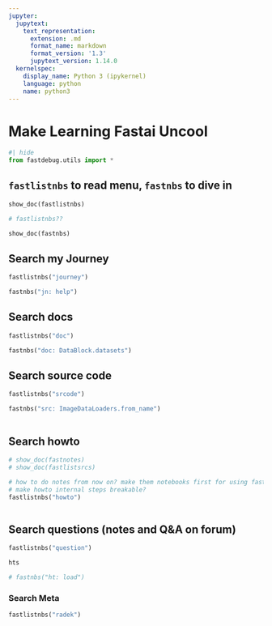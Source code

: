 ```yaml
---
jupyter:
  jupytext:
    text_representation:
      extension: .md
      format_name: markdown
      format_version: '1.3'
      jupytext_version: 1.14.0
  kernelspec:
    display_name: Python 3 (ipykernel)
    language: python
    name: python3
---
```


# Make Learning Fastai Uncool

```python
#| hide
from fastdebug.utils import *
```

## `fastlistnbs` to read menu, `fastnbs` to dive in

```python
show_doc(fastlistnbs)
```

```python
# fastlistnbs??
```

```python
show_doc(fastnbs)
```

## Search my Journey 

```python
fastlistnbs("journey")
```

```python
fastnbs("jn: help")
```

## Search docs

```python
fastlistnbs("doc")
```

```python
fastnbs("doc: DataBlock.datasets")
```

## Search source code

```python
fastlistnbs("srcode")
```

```python
fastnbs("src: ImageDataLoaders.from_name")
```

```python

```

## Search howto

```python
# show_doc(fastnotes)
# show_doc(fastlistsrcs)

# how to do notes from now on? make them notebooks first for using fastlistnbs and fastnbs
# make howto internal steps breakable?
fastlistnbs("howto")
```

```python

```

## Search questions (notes and Q&A on forum) 

```python
fastlistnbs("question")
```

```python
hts
```

```python
# fastnbs("ht: load")
```

### Search Meta

```python
fastlistnbs("radek")
```

```python

```
